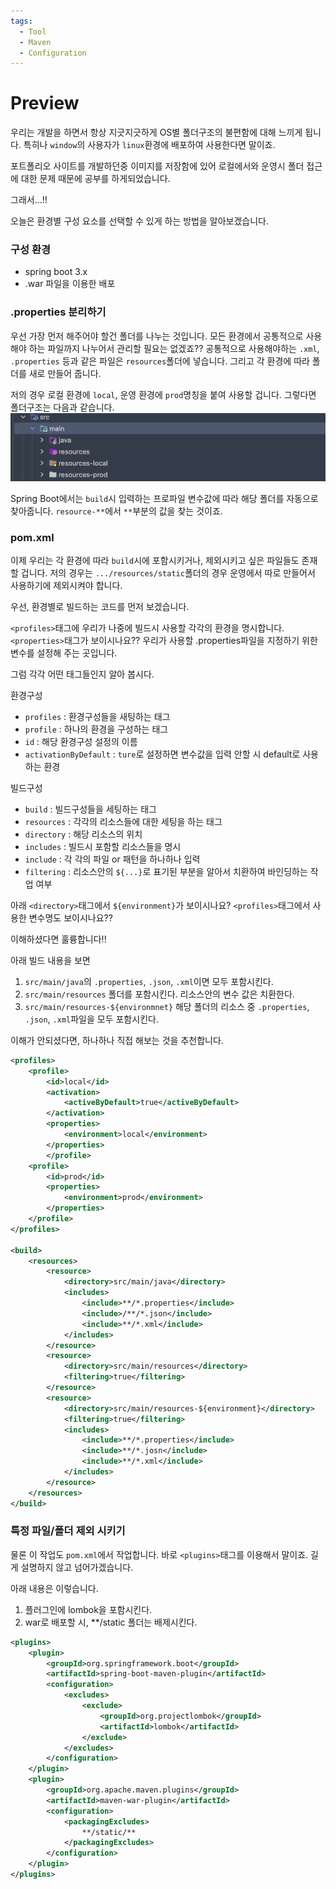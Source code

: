 ```yaml
---
tags:
  - Tool
  - Maven
  - Configuration
---
```

# Preview
우리는 개발을 하면서 항상 지긋지긋하게 OS별 폴더구조의 불편함에 대해  느끼게 됩니다.
특히나 `window`의 사용자가 `linux`환경에 배포하여 사용한다면 말이죠.

포트폴리오 사이트를 개발하던중 이미지를 저장함에 있어 로컬에서와 운영시 폴더 접근에 대한 문제 때문에 공부를 하게되었습니다.

그래서...!!

오늘은 환경별 구성 요소를 선택할 수 있게 하는 방법을 알아보겠습니다.

### 구성 환경
* spring boot 3.x
* .war 파일을 이용한 배포

### .properties 분리하기
우선 가장 먼저 해주어야 할건 폴더를 나누는 것입니다.
모든 환경에서 공통적으로 사용해야 하는 파일까지 나누어서 관리할 필요는 없겠죠??
공통적으로 사용해야하는 `.xml`, `.properties` 등과 같은 파일은 `resources`폴더에 넣습니다.
그리고 각 환경에 따라 폴더를 새로 만들어 줍니다.

저의 경우 로컬 환경에 `local`, 운영 환경에 `prod`명칭을 붙여 사용할 겁니다.
그렇다면 폴더구조는 다음과 같습니다.
![빌드 환경 분리하기](https://github.com/SubiYoon/SubiYoon.github.io/blob/main/Attached%20File/%EC%8A%A4%ED%81%AC%EB%A6%B0%EC%83%B7%202024-06-23%20%EC%98%A4%ED%9B%84%2010.11.36.png?raw=true)

Spring Boot에서는 `build`시 입력하는 프로파일 변수값에 따라 해당 폴더를 자동으로 찾아줍니다.
`resource-**`에서 `**`부분의 값을 찾는 것이죠.

### pom.xml
이제 우리는 각 환경에 따라 `build`시에  포함시키거나, 제외시키고 싶은 파일들도 존재할 겁니다.
저의 경우는 `.../resources/static`폴더의 경우 운영에서 따로 만들어서 사용하기에 제외시켜야 합니다.

우선, 환경별로 빌드하는 코드를 먼저 보겠습니다.

`<profiles>`태그에 우리가 나중에 빌드시 사용할 각각의 환경을 명시합니다.
`<properties>`태그가 보이시나요?? 우리가 사용할 .properties파일을 지정하기 위한 변수를 설정해 주는 곳입니다.

그럼 각각 어떤 태그들인지 알아 봅시다.

환경구성
* `profiles` : 환경구성들을 새팅하는 태그
* `profile` : 하나의 환경을 구성하는 태그 
* `id` : 해당 환경구성 설정의 이름
* `activationByDefault` : `ture`로 설정하면 변수값을 입력 안할 시 default로 사용하는 환경

빌드구성
* `build` : 빌드구성들을 세팅하는 태그
* `resources` : 각각의 리소스들에 대한 세팅을 하는 태그
* `directory` : 해당 리소스의 위치
* `includes` : 빌드시 포함할 리소스들을 명시
* `include` : 각 각의 파일 or 패턴을 하나하나 입력
* `filtering` : 리소스안의 `${...}`로 표기된 부분을 알아서 치환하여 바인딩하는 작업 여부

아래 `<directory>`태그에서 `${environment}`가 보이시나요? `<profiles>`태그에서 사용한 변수명도 보이시나요??

이해하셨다면 훌륭합니다!!

아래 빌드 내용을 보면

1. `src/main/java`의 `.properties`, `.json`, `.xml`이면 모두 포함시킨다.
2. `src/main/resources` 폴더를 포함시킨다. 리소스안의 변수 값은 치환한다.
3. `src/main/resources-${environmnet}` 해당 폴더의 리소스 중  `.properties`, `.json`, `.xml`파일을 모두 포함시킨다.

이해가 안되셨다면, 하나하나 직접 해보는 것을 추천합니다.

```xml title:"pom.xml"
<profiles>
    <profile>
        <id>local</id>
        <activation>
            <activeByDefault>true</activeByDefault>
        </activation>
        <properties>
            <environment>local</environment>
        </properties>
        </profile>
    <profile>
        <id>prod</id>
        <properties>
            <environment>prod</environment>
        </properties>
    </profile>
</profiles>

<build>  
    <resources>
        <resource>  
            <directory>src/main/java</directory>  
            <includes>
                <include>**/*.properties</include>  
                <include>/**/*.json</include>  
                <include>**/*.xml</include>  
            </includes>  
        </resource>  
        <resource>
            <directory>src/main/resources</directory>  
            <filtering>true</filtering>  
        </resource>  
        <resource>
            <directory>src/main/resources-${environment}</directory>  
            <filtering>true</filtering>  
            <includes>
                <include>**/*.properties</include>  
                <include>**/*.josn</include>  
                <include>**/*.xml</include>  
            </includes>  
        </resource>  
    </resources>  
</build>
```

### 특정 파일/폴더 제외 시키기
물론 이 작업도 `pom.xml`에서 작업합니다.
바로 `<plugins>`태그를 이용해서 말이죠. 길게 설명하지 않고 넘어가겠습니다.

아래 내용은 이렇습니다.
1. 플러그인에 lombok을 포함시킨다.
2. war로 배포할 시, **/static 폴더는 배제시킨다.

```xml title:"pom.xml"
<plugins>  
    <plugin>  
        <groupId>org.springframework.boot</groupId>  
        <artifactId>spring-boot-maven-plugin</artifactId>  
        <configuration>
            <excludes>  
                <exclude>  
                    <groupId>org.projectlombok</groupId>  
                    <artifactId>lombok</artifactId>  
                </exclude>  
            </excludes>  
        </configuration>  
    </plugin>  
    <plugin>
        <groupId>org.apache.maven.plugins</groupId>  
        <artifactId>maven-war-plugin</artifactId>  
        <configuration>
            <packagingExcludes>  
                **/static/**  
            </packagingExcludes>  
        </configuration>  
    </plugin>  
</plugins>  
```
